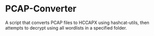 # PCAP-Converter
A script that converts PCAP files to HCCAPX using hashcat-utils, then attempts to decrypt using all wordlists in a specified folder.
